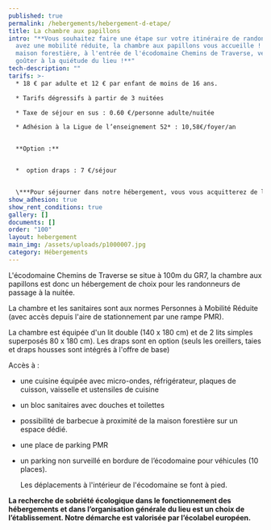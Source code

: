 ```yaml
---
published: true
permalink: /hebergements/hebergement-d-etape/
title: La chambre aux papillons
intro: "**Vous souhaitez faire une étape sur votre itinéraire de randonnée, vous
  avez une mobilité réduite, la chambre aux papillons vous accueille ! Dans la
  maison forestière, à l'entrée de l'écodomaine Chemins de Traverse, venez
  goûter à la quiétude du lieu !**"
tech-description: ""
tarifs: >-
  * 18 € par adulte et 12 € par enfant de moins de 16 ans.

  * Tarifs dégressifs à partir de 3 nuitées

  * Taxe de séjour en sus : 0.60 €/personne adulte/nuitée

  * Adhésion à la Ligue de l’enseignement 52* : 10,58€/foyer/an


  **Option :**


  *  option draps : 7 €/séjour


  \***Pour séjourner dans notre hébergement, vous vous acquitterez de l’adhésion annuelle à la Ligue de l’enseignement de Haute-Marne, association d’éducation populaire,  porteuse du projet. Il vous sera donc demandé une adhésion de 10,58€ par foyer et par an à votre arrivée. En réservant, vous vous engagez à régler l’adhésion à votre arrivée à Chemins de Traverse. Merci de votre confiance.**
show_adhesion: true
show_rent_conditions: true
gallery: []
documents: []
order: "100"
layout: hebergement
main_img: /assets/uploads/p1000007.jpg
category: Hébergements
---
```

L'écodomaine Chemins de Traverse se situe à 100m du GR7, la chambre aux papillons est donc un hébergement de choix pour les randonneurs de passage à la nuitée. 

La chambre et les sanitaires sont aux normes Personnes à Mobilité Réduite (avec accès depuis l'aire de stationnement par une rampe PMR).

La chambre est équipée d'un lit double (140 x 180 cm) et de 2 lits simples superposés 80 x 180 cm). Les draps sont en option (seuls les oreillers, taies et draps housses sont intégrés à l'offre de base)

Accès à :

* une cuisine équipée avec micro-ondes, réfrigérateur, plaques de cuisson, vaisselle et ustensiles de cuisine
* un bloc sanitaires avec douches et toilettes 
* possibilité de barbecue à proximité de la maison forestière sur un espace dédié.
* une place de parking PMR
* un parking non surveillé en bordure de l’écodomaine pour véhicules (10 places). 

  Les déplacements à l'intérieur de l'écodomaine se font à pied.

**La recherche de sobriété écologique dans le fonctionnement des hébergements et dans l’organisation générale du lieu est un choix de l’établissement. Notre démarche est valorisée par l’écolabel européen.**

